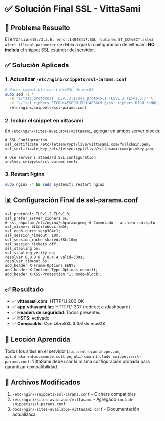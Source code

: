 # ✅ Solución Final SSL - VittaSami

## 🎯 Problema Resuelto

El error `LibreSSL/3.3.6: error:1404B417:SSL routines:ST_CONNECT:sslv3 alert illegal parameter` se debía a que la configuración de vittasami **NO incluía** el snippet SSL estándar del servidor.

## ✅ Solución Aplicada

### 1. Actualizar `/etc/nginx/snippets/ssl-params.conf`

```bash
# Hacer compatible con LibreSSL de macOS
sudo sed -i \
  -e 's/^ssl_protocols TLSv1.3;$/ssl_protocols TLSv1.2 TLSv1.3;/' \
  -e 's/^ssl_ciphers EECDH+AESGCM:EDH+AESGCM;$/ssl_ciphers HIGH:!aNULL:!MD5;/' \
  /etc/nginx/snippets/ssl-params.conf
```

### 2. Incluir el snippet en vittasami

En `/etc/nginx/sites-available/vittasami`, agregar en ambos server blocks:

```nginx
# SSL Configuration
ssl_certificate /etc/letsencrypt/live/vittasami.com/fullchain.pem;
ssl_certificate_key /etc/letsencrypt/live/vittasami.com/privkey.pem;

# Use server's standard SSL configuration
include snippets/ssl-params.conf;
```

### 3. Restart Nginx

```bash
sudo nginx -t && sudo systemctl restart nginx
```

## 📊 Configuración Final de ssl-params.conf

```nginx
ssl_protocols TLSv1.2 TLSv1.3;
ssl_prefer_server_ciphers on;
# ssl_dhparam /etc/nginx/dhparam.pem; # Comentado - archivo corrupto
ssl_ciphers HIGH:!aNULL:!MD5;
ssl_ecdh_curve secp384r1;
ssl_session_timeout  10m;
ssl_session_cache shared:SSL:10m;
ssl_session_tickets off;
ssl_stapling on;
ssl_stapling_verify on;
resolver 8.8.8.8 8.8.4.4 valid=300s;
resolver_timeout 5s;
add_header X-Frame-Options DENY;
add_header X-Content-Type-Options nosniff;
add_header X-XSS-Protection "1; mode=block";
```

## ✅ Resultado

- ✅ **vittasami.com**: HTTP/1.1 200 OK
- ✅ **app.vittasami.lat**: HTTP/1.1 307 (redirect a /dashboard)
- ✅ **Headers de seguridad**: Todos presentes
- ✅ **HSTS**: Activado
- ✅ **Compatible**: Con LibreSSL 3.3.6 de macOS

## 🔑 Lección Aprendida

Todos los sitios en el servidor (`api.centrocannahope.com`, `api.drakarenbustamante.suit.pe`, etc.) usan `include snippets/ssl-params.conf`. VittaSami debe usar la misma configuración probada para garantizar compatibilidad.

## 📝 Archivos Modificados

1. `/etc/nginx/snippets/ssl-params.conf` - Ciphers compatibles
2. `/etc/nginx/sites-available/vittasami` - Agregado `include snippets/ssl-params.conf`
3. `docs/nginx-sites-available-vittasami.conf` - Documentación actualizada
